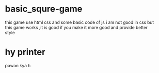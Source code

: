 # basic_squre-game
this game use html css and some basic code of js i am not good in css but this game works ,it is good if you make it more good and provide better style
# hy printer 
pawan
kya h
